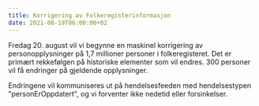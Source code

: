 ```yaml
---
title: Korrigering av Folkeregisterinformasjon
date: 2021-08-19T06:00:00+02
---
```


Fredag 20. august vil vi begynne en maskinel korrigering av personopplysninger på 1,7 millioner personer i folkeregisteret. Det er primært rekkefølgen på historiske elementer som vil endres. 300 personer vil få endringer på gjeldende opplysninger. 

Endringene vil kommuniseres ut på hendelsesfeeden med hendelsestypen "personErOppdatert", og vi forventer ikke nedetid eller forsinkelser.  

